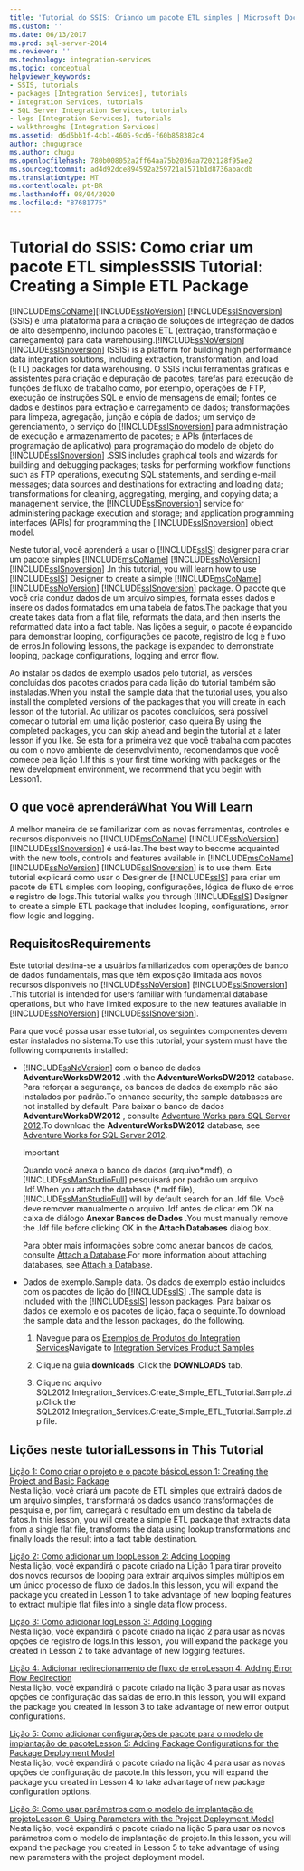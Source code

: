 ```yaml
---
title: 'Tutorial do SSIS: Criando um pacote ETL simples | Microsoft Docs'
ms.custom: ''
ms.date: 06/13/2017
ms.prod: sql-server-2014
ms.reviewer: ''
ms.technology: integration-services
ms.topic: conceptual
helpviewer_keywords:
- SSIS, tutorials
- packages [Integration Services], tutorials
- Integration Services, tutorials
- SQL Server Integration Services, tutorials
- logs [Integration Services], tutorials
- walkthroughs [Integration Services]
ms.assetid: d6d5bb1f-4cb1-4605-9cd6-f60b858382c4
author: chugugrace
ms.author: chugu
ms.openlocfilehash: 780b008052a2ff64aa75b2036aa7202128f95ae2
ms.sourcegitcommit: ad4d92dce894592a259721a1571b1d8736abacdb
ms.translationtype: MT
ms.contentlocale: pt-BR
ms.lasthandoff: 08/04/2020
ms.locfileid: "87681775"
---
```

# <a name="ssis-tutorial-creating-a-simple-etl-package"></a><span data-ttu-id="7068d-102">Tutorial do SSIS: Como criar um pacote ETL simples</span><span class="sxs-lookup"><span data-stu-id="7068d-102">SSIS Tutorial: Creating a Simple ETL Package</span></span>
  [!INCLUDE[msCoName](../includes/msconame-md.md)]<span data-ttu-id="7068d-103">[!INCLUDE[ssNoVersion](../includes/ssnoversion-md.md)] [!INCLUDE[ssISnoversion](../includes/ssisnoversion-md.md)] (SSIS) é uma plataforma para a criação de soluções de integração de dados de alto desempenho, incluindo pacotes ETL (extração, transformação e carregamento) para data warehousing.</span><span class="sxs-lookup"><span data-stu-id="7068d-103">[!INCLUDE[ssNoVersion](../includes/ssnoversion-md.md)] [!INCLUDE[ssISnoversion](../includes/ssisnoversion-md.md)] (SSIS) is a platform for building high performance data integration solutions, including extraction, transformation, and load (ETL) packages for data warehousing.</span></span> <span data-ttu-id="7068d-104">O SSIS inclui ferramentas gráficas e assistentes para criação e depuração de pacotes; tarefas para execução de funções de fluxo de trabalho como, por exemplo, operações de FTP, execução de instruções SQL e envio de mensagens de email; fontes de dados e destinos para extração e carregamento de dados; transformações para limpeza, agregação, junção e cópia de dados; um serviço de gerenciamento, o serviço do [!INCLUDE[ssISnoversion](../includes/ssisnoversion-md.md)] para administração de execução e armazenamento de pacotes; e APIs (interfaces de programação de aplicativo) para programação do modelo de objeto do [!INCLUDE[ssISnoversion](../includes/ssisnoversion-md.md)] .</span><span class="sxs-lookup"><span data-stu-id="7068d-104">SSIS includes graphical tools and wizards for building and debugging packages; tasks for performing workflow functions such as FTP operations, executing SQL statements, and sending e-mail messages; data sources and destinations for extracting and loading data; transformations for cleaning, aggregating, merging, and copying data; a management service, the [!INCLUDE[ssISnoversion](../includes/ssisnoversion-md.md)] service for administering package execution and storage; and application programming interfaces (APIs) for programming the [!INCLUDE[ssISnoversion](../includes/ssisnoversion-md.md)] object model.</span></span>  
  
 <span data-ttu-id="7068d-105">Neste tutorial, você aprenderá a usar o [!INCLUDE[ssIS](../includes/ssis-md.md)] designer para criar um pacote simples [!INCLUDE[msCoName](../includes/msconame-md.md)] [!INCLUDE[ssNoVersion](../includes/ssnoversion-md.md)] [!INCLUDE[ssISnoversion](../includes/ssisnoversion-md.md)] .</span><span class="sxs-lookup"><span data-stu-id="7068d-105">In this tutorial, you will learn how to use [!INCLUDE[ssIS](../includes/ssis-md.md)] Designer to create a simple [!INCLUDE[msCoName](../includes/msconame-md.md)] [!INCLUDE[ssNoVersion](../includes/ssnoversion-md.md)] [!INCLUDE[ssISnoversion](../includes/ssisnoversion-md.md)] package.</span></span> <span data-ttu-id="7068d-106">O pacote que você cria conduz dados de um arquivo simples, formata esses dados e insere os dados formatados em uma tabela de fatos.</span><span class="sxs-lookup"><span data-stu-id="7068d-106">The package that you create takes data from a flat file, reformats the data, and then inserts the reformatted data into a fact table.</span></span> <span data-ttu-id="7068d-107">Nas lições a seguir, o pacote é expandido para demonstrar looping, configurações de pacote, registro de log e fluxo de erros.</span><span class="sxs-lookup"><span data-stu-id="7068d-107">In following lessons, the package is expanded to demonstrate looping, package configurations, logging and error flow.</span></span>  
  
 <span data-ttu-id="7068d-108">Ao instalar os dados de exemplo usados pelo tutorial, as versões concluídas dos pacotes criados para cada lição do tutorial também são instaladas.</span><span class="sxs-lookup"><span data-stu-id="7068d-108">When you install the sample data that the tutorial uses, you also install the completed versions of the packages that you will create in each lesson of the tutorial.</span></span> <span data-ttu-id="7068d-109">Ao utilizar os pacotes concluídos, será possível começar o tutorial em uma lição posterior, caso queira.</span><span class="sxs-lookup"><span data-stu-id="7068d-109">By using the completed packages, you can skip ahead and begin the tutorial at a later lesson if you like.</span></span> <span data-ttu-id="7068d-110">Se esta for a primeira vez que você trabalha com pacotes ou com o novo ambiente de desenvolvimento, recomendamos que você comece pela lição 1.</span><span class="sxs-lookup"><span data-stu-id="7068d-110">If this is your first time working with packages or the new development environment, we recommend that you begin with Lesson1.</span></span>  
  
## <a name="what-you-will-learn"></a><span data-ttu-id="7068d-111">O que você aprenderá</span><span class="sxs-lookup"><span data-stu-id="7068d-111">What You Will Learn</span></span>  
 <span data-ttu-id="7068d-112">A melhor maneira de se familiarizar com as novas ferramentas, controles e recursos disponíveis no [!INCLUDE[msCoName](../includes/msconame-md.md)] [!INCLUDE[ssNoVersion](../includes/ssnoversion-md.md)] [!INCLUDE[ssISnoversion](../includes/ssisnoversion-md.md)] é usá-las.</span><span class="sxs-lookup"><span data-stu-id="7068d-112">The best way to become acquainted with the new tools, controls and features available in [!INCLUDE[msCoName](../includes/msconame-md.md)] [!INCLUDE[ssNoVersion](../includes/ssnoversion-md.md)] [!INCLUDE[ssISnoversion](../includes/ssisnoversion-md.md)] is to use them.</span></span> <span data-ttu-id="7068d-113">Este tutorial explicará como usar o Designer de [!INCLUDE[ssIS](../includes/ssis-md.md)] para criar um pacote de ETL simples com looping, configurações, lógica de fluxo de erros e registro de logs.</span><span class="sxs-lookup"><span data-stu-id="7068d-113">This tutorial walks you through [!INCLUDE[ssIS](../includes/ssis-md.md)] Designer to create a simple ETL package that includes looping, configurations, error flow logic and logging.</span></span>  
  
## <a name="requirements"></a><span data-ttu-id="7068d-114">Requisitos</span><span class="sxs-lookup"><span data-stu-id="7068d-114">Requirements</span></span>  
 <span data-ttu-id="7068d-115">Este tutorial destina-se a usuários familiarizados com operações de banco de dados fundamentais, mas que têm exposição limitada aos novos recursos disponíveis no [!INCLUDE[ssNoVersion](../includes/ssnoversion-md.md)] [!INCLUDE[ssISnoversion](../includes/ssisnoversion-md.md)] .</span><span class="sxs-lookup"><span data-stu-id="7068d-115">This tutorial is intended for users familiar with fundamental database operations, but who have limited exposure to the new features available in [!INCLUDE[ssNoVersion](../includes/ssnoversion-md.md)] [!INCLUDE[ssISnoversion](../includes/ssisnoversion-md.md)].</span></span>  
  
 <span data-ttu-id="7068d-116">Para que você possa usar esse tutorial, os seguintes componentes devem estar instalados no sistema:</span><span class="sxs-lookup"><span data-stu-id="7068d-116">To use this tutorial, your system must have the following components installed:</span></span>  
  
-   [!INCLUDE[ssNoVersion](../includes/ssnoversion-md.md)] <span data-ttu-id="7068d-117">com o banco de dados **AdventureWorksDW2012** .</span><span class="sxs-lookup"><span data-stu-id="7068d-117">with the **AdventureWorksDW2012** database.</span></span> <span data-ttu-id="7068d-118">Para reforçar a segurança, os bancos de dados de exemplo não são instalados por padrão.</span><span class="sxs-lookup"><span data-stu-id="7068d-118">To enhance security, the sample databases are not installed by default.</span></span> <span data-ttu-id="7068d-119">Para baixar o banco de dados **AdventureWorksDW2012** , consulte [Adventure Works para SQL Server 2012](https://go.microsoft.com/fwlink/?LinkId=275026).</span><span class="sxs-lookup"><span data-stu-id="7068d-119">To download the **AdventureWorksDW2012** database, see [Adventure Works for SQL Server 2012](https://go.microsoft.com/fwlink/?LinkId=275026).</span></span>  
  
    > [!IMPORTANT]  
    >  <span data-ttu-id="7068d-120">Quando você anexa o banco de dados (arquivo\*.mdf), o [!INCLUDE[ssManStudioFull](../includes/ssmanstudiofull-md.md)] pesquisará por padrão um arquivo .ldf.</span><span class="sxs-lookup"><span data-stu-id="7068d-120">When you attach the database (\*.mdf file), [!INCLUDE[ssManStudioFull](../includes/ssmanstudiofull-md.md)] will by default search for an .ldf file.</span></span> <span data-ttu-id="7068d-121">Você deve remover manualmente o arquivo .ldf antes de clicar em OK na caixa de diálogo **Anexar Bancos de Dados** .</span><span class="sxs-lookup"><span data-stu-id="7068d-121">You must manually remove the .ldf file before clicking OK in the **Attach Databases** dialog box.</span></span>  
    >   
    >  <span data-ttu-id="7068d-122">Para obter mais informações sobre como anexar bancos de dados, consulte [Attach a Database](../relational-databases/databases/attach-a-database.md).</span><span class="sxs-lookup"><span data-stu-id="7068d-122">For more information about attaching databases, see [Attach a Database](../relational-databases/databases/attach-a-database.md).</span></span>  
  
-   <span data-ttu-id="7068d-123">Dados de exemplo.</span><span class="sxs-lookup"><span data-stu-id="7068d-123">Sample data.</span></span> <span data-ttu-id="7068d-124">Os dados de exemplo estão incluídos com os pacotes de lição do [!INCLUDE[ssIS](../includes/ssis-md.md)] .</span><span class="sxs-lookup"><span data-stu-id="7068d-124">The sample data is included with the [!INCLUDE[ssIS](../includes/ssis-md.md)] lesson packages.</span></span> <span data-ttu-id="7068d-125">Para baixar os dados de exemplo e os pacotes de lição, faça o seguinte.</span><span class="sxs-lookup"><span data-stu-id="7068d-125">To download the sample data and the lesson packages, do the following.</span></span>  
  
    1.  <span data-ttu-id="7068d-126">Navegue para os [Exemplos de Produtos do Integration Services](https://go.microsoft.com/fwlink/?LinkId=275027)</span><span class="sxs-lookup"><span data-stu-id="7068d-126">Navigate to [Integration Services Product Samples](https://go.microsoft.com/fwlink/?LinkId=275027)</span></span>  
  
    2.  <span data-ttu-id="7068d-127">Clique na guia **downloads** .</span><span class="sxs-lookup"><span data-stu-id="7068d-127">Click the **DOWNLOADS** tab.</span></span>  
  
    3.  <span data-ttu-id="7068d-128">Clique no arquivo SQL2012.Integration_Services.Create_Simple_ETL_Tutorial.Sample.zip.</span><span class="sxs-lookup"><span data-stu-id="7068d-128">Click the SQL2012.Integration_Services.Create_Simple_ETL_Tutorial.Sample.zip file.</span></span>  
  
## <a name="lessons-in-this-tutorial"></a><span data-ttu-id="7068d-129">Lições neste tutorial</span><span class="sxs-lookup"><span data-stu-id="7068d-129">Lessons in This Tutorial</span></span>  
 [<span data-ttu-id="7068d-130">Lição 1: Como criar o projeto e o pacote básico</span><span class="sxs-lookup"><span data-stu-id="7068d-130">Lesson 1: Creating the Project and Basic Package</span></span>](lesson-1-create-a-project-and-basic-package-with-ssis.md)  
 <span data-ttu-id="7068d-131">Nesta lição, você criará um pacote de ETL simples que extrairá dados de um arquivo simples, transformará os dados usando transformações de pesquisa e, por fim, carregará o resultado em um destino da tabela de fatos.</span><span class="sxs-lookup"><span data-stu-id="7068d-131">In this lesson, you will create a simple ETL package that extracts data from a single flat file, transforms the data using lookup transformations and finally loads the result into a fact table destination.</span></span>  
  
 [<span data-ttu-id="7068d-132">Lição 2: Como adicionar um loop</span><span class="sxs-lookup"><span data-stu-id="7068d-132">Lesson 2: Adding Looping</span></span>](lesson-2-adding-looping-with-ssis.md)  
 <span data-ttu-id="7068d-133">Nesta lição, você expandirá o pacote criado na Lição 1 para tirar proveito dos novos recursos de looping para extrair arquivos simples múltiplos em um único processo de fluxo de dados.</span><span class="sxs-lookup"><span data-stu-id="7068d-133">In this lesson, you will expand the package you created in Lesson 1 to take advantage of new looping features to extract multiple flat files into a single data flow process.</span></span>  
  
 [<span data-ttu-id="7068d-134">Lição 3: Como adicionar log</span><span class="sxs-lookup"><span data-stu-id="7068d-134">Lesson 3: Adding Logging</span></span>](lesson-3-add-logging-with-ssis.md)  
 <span data-ttu-id="7068d-135">Nesta lição, você expandirá o pacote criado na lição 2 para usar as novas opções de registro de logs.</span><span class="sxs-lookup"><span data-stu-id="7068d-135">In this lesson, you will expand the package you created in Lesson 2 to take advantage of new logging features.</span></span>  
  
 [<span data-ttu-id="7068d-136">Lição 4: Adicionar redirecionamento de fluxo de erro</span><span class="sxs-lookup"><span data-stu-id="7068d-136">Lesson 4: Adding Error Flow Redirection</span></span>](lesson-4-add-error-flow-redirection-with-ssis.md)  
 <span data-ttu-id="7068d-137">Nesta lição, você expandirá o pacote criado na lição 3 para usar as novas opções de configuração das saídas de erro.</span><span class="sxs-lookup"><span data-stu-id="7068d-137">In this lesson, you will expand the package you created in lesson 3 to take advantage of new error output configurations.</span></span>  
  
 [<span data-ttu-id="7068d-138">Lição 5: Como adicionar configurações de pacote para o modelo de implantação de pacote</span><span class="sxs-lookup"><span data-stu-id="7068d-138">Lesson 5: Adding Package Configurations for the Package Deployment Model</span></span>](lesson-5-add-ssis-package-configurations-for-the-package-deployment-model.md)  
 <span data-ttu-id="7068d-139">Nesta lição, você expandirá o pacote criado na lição 4 para usar as novas opções de configuração de pacote.</span><span class="sxs-lookup"><span data-stu-id="7068d-139">In this lesson, you will expand the package you created in Lesson 4 to take advantage of new package configuration options.</span></span>  
  
 [<span data-ttu-id="7068d-140">Lição 6: Como usar parâmetros com o modelo de implantação de projeto</span><span class="sxs-lookup"><span data-stu-id="7068d-140">Lesson 6: Using Parameters with the Project Deployment Model</span></span>](lesson-6-using-parameters-with-the-project-deployment-model-in-ssis.md)  
 <span data-ttu-id="7068d-141">Nesta lição, você expandirá o pacote criado na lição 5 para usar os novos parâmetros com o modelo de implantação de projeto.</span><span class="sxs-lookup"><span data-stu-id="7068d-141">In this lesson, you will expand the package you created in Lesson 5 to take advantage of using new parameters with the project deployment model.</span></span>  
  
  

